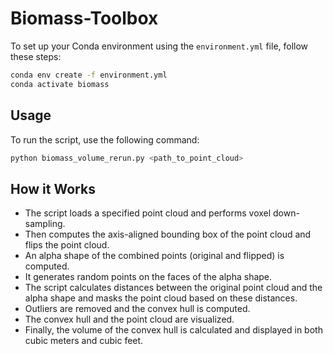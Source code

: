 # Biomass-Toolbox

To set up your Conda environment using the `environment.yml` file, follow these steps:

```bash
conda env create -f environment.yml
conda activate biomass
```
## Usage

To run the script, use the following command:

```bash
python biomass_volume_rerun.py <path_to_point_cloud>
```

## How it Works

- The script loads a specified point cloud and performs voxel down-sampling.
- Then computes the axis-aligned bounding box of the point cloud and flips the point cloud.
- An alpha shape of the combined points (original and flipped) is computed.
- It generates random points on the faces of the alpha shape.
- The script calculates distances between the original point cloud and the alpha shape and masks the point cloud based on these distances.
- Outliers are removed and the convex hull is computed.
- The convex hull and the point cloud are visualized.
- Finally, the volume of the convex hull is calculated and displayed in both cubic meters and cubic feet.


